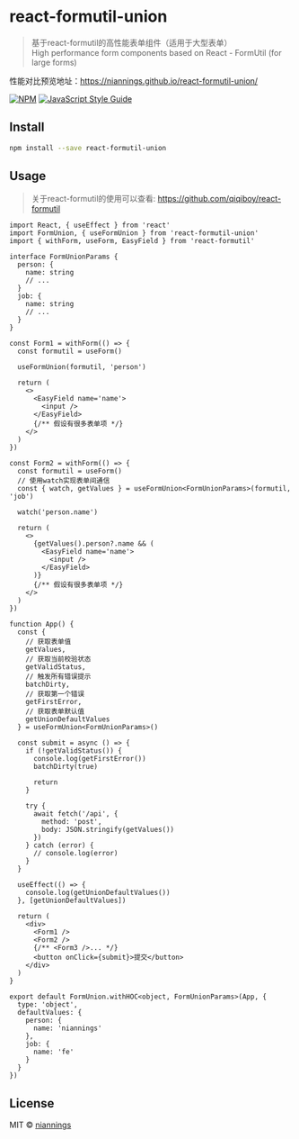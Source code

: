 # react-formutil-union

> 基于react-formutil的高性能表单组件（适用于大型表单）  
> High performance form components based on React - FormUtil (for large forms)

性能对比预览地址：https://niannings.github.io/react-formutil-union/

[![NPM](https://img.shields.io/npm/v/react-formutil-union.svg)](https://www.npmjs.com/package/react-formutil-union) [![JavaScript Style Guide](https://img.shields.io/badge/code_style-standard-brightgreen.svg)](https://standardjs.com)

## Install

```bash
npm install --save react-formutil-union
```

## Usage

> 关于react-formutil的使用可以查看: https://github.com/qiqiboy/react-formutil

```tsx
import React, { useEffect } from 'react'
import FormUnion, { useFormUnion } from 'react-formutil-union'
import { withForm, useForm, EasyField } from 'react-formutil'

interface FormUnionParams {
  person: {
    name: string
    // ...
  }
  job: {
    name: string
    // ...
  }
}

const Form1 = withForm(() => {
  const formutil = useForm()

  useFormUnion(formutil, 'person')

  return (
    <>
      <EasyField name='name'>
        <input />
      </EasyField>
      {/** 假设有很多表单项 */}
    </>
  )
})

const Form2 = withForm(() => {
  const formutil = useForm()
  // 使用watch实现表单间通信
  const { watch, getValues } = useFormUnion<FormUnionParams>(formutil, 'job')

  watch('person.name')

  return (
    <>
      {getValues().person?.name && (
        <EasyField name='name'>
          <input />
        </EasyField>
      )}
      {/** 假设有很多表单项 */}
    </>
  )
})

function App() {
  const {
    // 获取表单值
    getValues,
    // 获取当前校验状态
    getValidStatus,
    // 触发所有错误提示
    batchDirty,
    // 获取第一个错误
    getFirstError,
    // 获取表单默认值
    getUnionDefaultValues
  } = useFormUnion<FormUnionParams>()

  const submit = async () => {
    if (!getValidStatus()) {
      console.log(getFirstError())
      batchDirty(true)

      return
    }

    try {
      await fetch('/api', {
        method: 'post',
        body: JSON.stringify(getValues())
      })
    } catch (error) {
      // console.log(error)
    }
  }

  useEffect(() => {
    console.log(getUnionDefaultValues())
  }, [getUnionDefaultValues])

  return (
    <div>
      <Form1 />
      <Form2 />
      {/** <Form3 />... */}
      <button onClick={submit}>提交</button>
    </div>
  )
}

export default FormUnion.withHOC<object, FormUnionParams>(App, {
  type: 'object',
  defaultValues: {
    person: {
      name: 'niannings'
    },
    job: {
      name: 'fe'
    }
  }
})
```

## License

MIT © [niannings](https://github.com/niannings)
